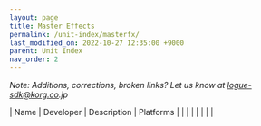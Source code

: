 ```yaml
---
layout: page
title: Master Effects
permalink: /unit-index/masterfx/
last_modified_on: 2022-10-27 12:35:00 +9000
parent: Unit Index
nav_order: 2
---
```


_Note: Additions, corrections, broken links? Let us know at logue-sdk@korg.co.jp_

| Name | Developer | Description | Platforms | |
|  |  |  |  |  |

